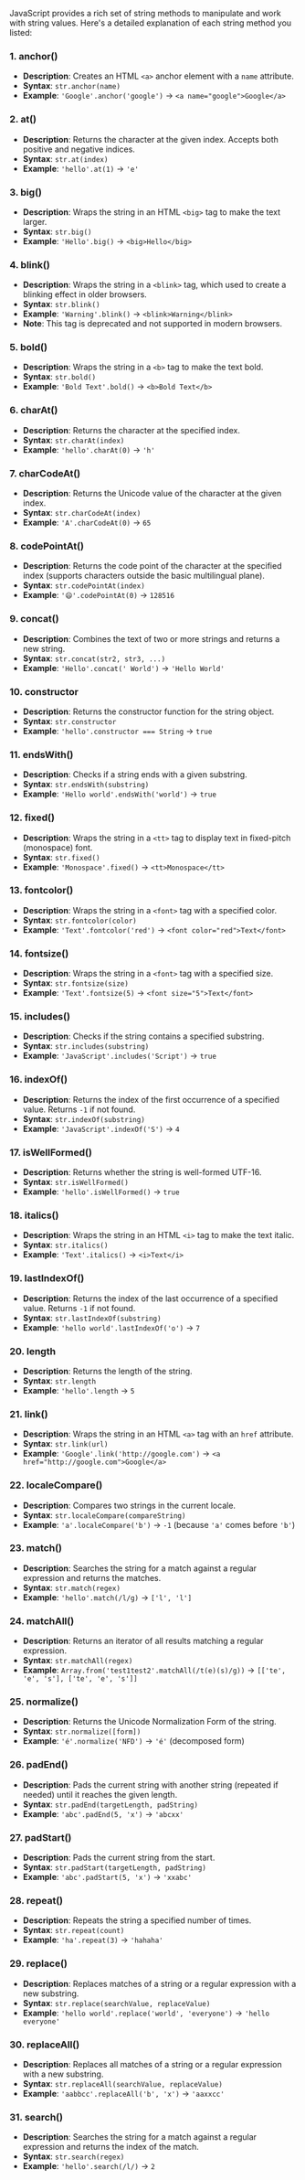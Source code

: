 
JavaScript provides a rich set of string methods to manipulate and work with string values. Here's a detailed explanation of each string method you listed:

### 1. **anchor()**
   - **Description**: Creates an HTML `<a>` anchor element with a `name` attribute.
   - **Syntax**: `str.anchor(name)`
   - **Example**: `'Google'.anchor('google')` → `<a name="google">Google</a>`

### 2. **at()**
   - **Description**: Returns the character at the given index. Accepts both positive and negative indices.
   - **Syntax**: `str.at(index)`
   - **Example**: `'hello'.at(1)` → `'e'`

### 3. **big()**
   - **Description**: Wraps the string in an HTML `<big>` tag to make the text larger.
   - **Syntax**: `str.big()`
   - **Example**: `'Hello'.big()` → `<big>Hello</big>`

### 4. **blink()**
   - **Description**: Wraps the string in a `<blink>` tag, which used to create a blinking effect in older browsers.
   - **Syntax**: `str.blink()`
   - **Example**: `'Warning'.blink()` → `<blink>Warning</blink>`
   - **Note**: This tag is deprecated and not supported in modern browsers.

### 5. **bold()**
   - **Description**: Wraps the string in a `<b>` tag to make the text bold.
   - **Syntax**: `str.bold()`
   - **Example**: `'Bold Text'.bold()` → `<b>Bold Text</b>`

### 6. **charAt()**
   - **Description**: Returns the character at the specified index.
   - **Syntax**: `str.charAt(index)`
   - **Example**: `'hello'.charAt(0)` → `'h'`

### 7. **charCodeAt()**
   - **Description**: Returns the Unicode value of the character at the given index.
   - **Syntax**: `str.charCodeAt(index)`
   - **Example**: `'A'.charCodeAt(0)` → `65`

### 8. **codePointAt()**
   - **Description**: Returns the code point of the character at the specified index (supports characters outside the basic multilingual plane).
   - **Syntax**: `str.codePointAt(index)`
   - **Example**: `'😄'.codePointAt(0)` → `128516`

### 9. **concat()**
   - **Description**: Combines the text of two or more strings and returns a new string.
   - **Syntax**: `str.concat(str2, str3, ...)`
   - **Example**: `'Hello'.concat(' World')` → `'Hello World'`

### 10. **constructor**
   - **Description**: Returns the constructor function for the string object.
   - **Syntax**: `str.constructor`
   - **Example**: `'hello'.constructor === String` → `true`

### 11. **endsWith()**
   - **Description**: Checks if a string ends with a given substring.
   - **Syntax**: `str.endsWith(substring)`
   - **Example**: `'Hello world'.endsWith('world')` → `true`

### 12. **fixed()**
   - **Description**: Wraps the string in a `<tt>` tag to display text in fixed-pitch (monospace) font.
   - **Syntax**: `str.fixed()`
   - **Example**: `'Monospace'.fixed()` → `<tt>Monospace</tt>`

### 13. **fontcolor()**
   - **Description**: Wraps the string in a `<font>` tag with a specified color.
   - **Syntax**: `str.fontcolor(color)`
   - **Example**: `'Text'.fontcolor('red')` → `<font color="red">Text</font>`

### 14. **fontsize()**
   - **Description**: Wraps the string in a `<font>` tag with a specified size.
   - **Syntax**: `str.fontsize(size)`
   - **Example**: `'Text'.fontsize(5)` → `<font size="5">Text</font>`

### 15. **includes()**
   - **Description**: Checks if the string contains a specified substring.
   - **Syntax**: `str.includes(substring)`
   - **Example**: `'JavaScript'.includes('Script')` → `true`

### 16. **indexOf()**
   - **Description**: Returns the index of the first occurrence of a specified value. Returns `-1` if not found.
   - **Syntax**: `str.indexOf(substring)`
   - **Example**: `'JavaScript'.indexOf('S')` → `4`

### 17. **isWellFormed()**
   - **Description**: Returns whether the string is well-formed UTF-16.
   - **Syntax**: `str.isWellFormed()`
   - **Example**: `'hello'.isWellFormed()` → `true`

### 18. **italics()**
   - **Description**: Wraps the string in an HTML `<i>` tag to make the text italic.
   - **Syntax**: `str.italics()`
   - **Example**: `'Text'.italics()` → `<i>Text</i>`

### 19. **lastIndexOf()**
   - **Description**: Returns the index of the last occurrence of a specified value. Returns `-1` if not found.
   - **Syntax**: `str.lastIndexOf(substring)`
   - **Example**: `'hello world'.lastIndexOf('o')` → `7`

### 20. **length**
   - **Description**: Returns the length of the string.
   - **Syntax**: `str.length`
   - **Example**: `'hello'.length` → `5`

### 21. **link()**
   - **Description**: Wraps the string in an HTML `<a>` tag with an `href` attribute.
   - **Syntax**: `str.link(url)`
   - **Example**: `'Google'.link('http://google.com')` → `<a href="http://google.com">Google</a>`

### 22. **localeCompare()**
   - **Description**: Compares two strings in the current locale.
   - **Syntax**: `str.localeCompare(compareString)`
   - **Example**: `'a'.localeCompare('b')` → `-1` (because `'a'` comes before `'b'`)

### 23. **match()**
   - **Description**: Searches the string for a match against a regular expression and returns the matches.
   - **Syntax**: `str.match(regex)`
   - **Example**: `'hello'.match(/l/g)` → `['l', 'l']`

### 24. **matchAll()**
   - **Description**: Returns an iterator of all results matching a regular expression.
   - **Syntax**: `str.matchAll(regex)`
   - **Example**: `Array.from('test1test2'.matchAll(/t(e)(s)/g))` → `[['te', 'e', 's'], ['te', 'e', 's']]`

### 25. **normalize()**
   - **Description**: Returns the Unicode Normalization Form of the string.
   - **Syntax**: `str.normalize([form])`
   - **Example**: `'é'.normalize('NFD')` → `'é'` (decomposed form)

### 26. **padEnd()**
   - **Description**: Pads the current string with another string (repeated if needed) until it reaches the given length.
   - **Syntax**: `str.padEnd(targetLength, padString)`
   - **Example**: `'abc'.padEnd(5, 'x')` → `'abcxx'`

### 27. **padStart()**
   - **Description**: Pads the current string from the start.
   - **Syntax**: `str.padStart(targetLength, padString)`
   - **Example**: `'abc'.padStart(5, 'x')` → `'xxabc'`

### 28. **repeat()**
   - **Description**: Repeats the string a specified number of times.
   - **Syntax**: `str.repeat(count)`
   - **Example**: `'ha'.repeat(3)` → `'hahaha'`

### 29. **replace()**
   - **Description**: Replaces matches of a string or a regular expression with a new substring.
   - **Syntax**: `str.replace(searchValue, replaceValue)`
   - **Example**: `'hello world'.replace('world', 'everyone')` → `'hello everyone'`

### 30. **replaceAll()**
   - **Description**: Replaces all matches of a string or a regular expression with a new substring.
   - **Syntax**: `str.replaceAll(searchValue, replaceValue)`
   - **Example**: `'aabbcc'.replaceAll('b', 'x')` → `'aaxxcc'`

### 31. **search()**
   - **Description**: Searches the string for a match against a regular expression and returns the index of the match.
   - **Syntax**: `str.search(regex)`
   - **Example**: `'hello'.search(/l/)` → `2`

###
